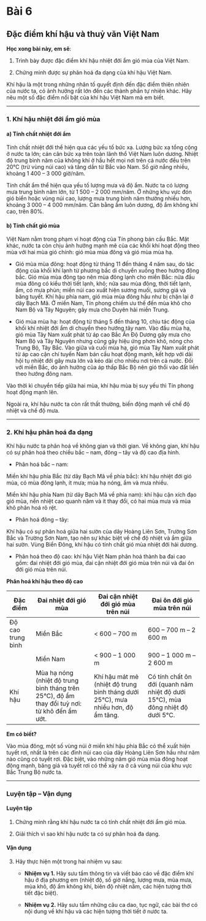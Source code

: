 # Bài 6
## Đặc điểm khí hậu và thuỷ văn Việt Nam

**Học xong bài này, em sẽ**:

1. Trình bày được đặc điểm khí hậu nhiệt đới ẩm gió mùa của Việt Nam.

2. Chứng minh được sự phân hoá đa dạng của khí hậu Việt Nam.

Khí hậu là một trong những nhân tố quyết định đến đặc điểm thiên nhiên của nước ta, có ảnh hưởng rất lớn đến các thành phần tự nhiên khác. Hãy nêu một số đặc điểm nổi bật của khí hậu Việt Nam mà em biết.

---

### 1. Khí hậu nhiệt đới ẩm gió mùa
#### a) Tính chất nhiệt đới ẩm

Tính chất nhiệt đới thể hiện qua các yếu tố bức xạ. Lượng bức xạ tổng cộng ở nước ta lớn; cán cân bức xạ trên toàn lãnh thổ Việt Nam luôn dương. Nhiệt độ trung bình năm của không khí ở hầu hết mọi nơi trên cả nước đều trên 20°C (trừ vùng núi cao) và tăng dần từ Bắc vào Nam. Số giờ nắng nhiều, khoảng 1 400 – 3 000 giờ/năm.

Tính chất ẩm thể hiện qua yếu tố lượng mưa và độ ẩm. Nước ta có lượng mưa trung bình năm lớn, từ 1 500 – 2 000 mm/năm. Ở những khu vực đón gió biển hoặc vùng núi cao, lượng mưa trung bình năm thường nhiều hơn, khoảng 3 000 – 4 000 mm/năm. Cân bằng ẩm luôn dương, độ ẩm không khí cao, trên 80%.

#### b) Tính chất gió mùa

Việt Nam nằm trong phạm vi hoạt động của Tín phong bán cầu Bắc. Mặt khác, nước ta còn chịu ảnh hưởng mạnh mẽ của các khối khí hoạt động theo mùa với hai mùa gió chính: gió mùa mùa đông và gió mùa mùa hạ.
*   Gió mùa mùa đông: hoạt động từ tháng 11 đến tháng 4 năm sau, do tác động của khối khí lạnh từ phương bắc di chuyển xuống theo hướng đông bắc. Gió mùa mùa đông tạo nên mùa đông lạnh cho miền Bắc: nửa đầu mùa đông có kiểu thời tiết lạnh, khô; nửa sau mùa đông, thời tiết lạnh, ẩm, có mưa phùn; miền núi cao xuất hiện sương muối, sương giá và băng tuyết. Khí hậu phía nam, gió mùa mùa đông hầu như bị chặn lại ở dãy Bạch Mã. Ở miền Nam, Tín phong chiếm ưu thế đến mùa khô cho Nam Bộ và Tây Nguyên; gây mưa cho Duyên hải miền Trung.

*   Gió mùa mùa hạ: hoạt động từ tháng 5 đến tháng 10, chịu tác động của khối khí nhiệt đới ẩm di chuyển theo hướng tây nam. Vào đầu mùa hạ, gió mùa Tây Nam xuất phát từ áp cao Bắc Ấn Độ Dương gây mưa cho Nam Bộ và Tây Nguyên nhưng cũng gây hiệu ứng phơn khô, nóng cho Trung Bộ, Tây Bắc. Vào giữa và cuối mùa hạ, gió mùa Tây Nam xuất phát từ áp cao cận chí tuyến Nam bán cầu hoạt động mạnh, kết hợp với dải hội tụ nhiệt đới gây mưa lớn và kéo dài cho nhiều nơi trên cả nước. Đối với miền Bắc, do ảnh hưởng của áp thấp Bắc Bộ nên gió thổi vào đất liền theo hướng đông nam.

Vào thời kì chuyển tiếp giữa hai mùa, khí hậu mùa bị suy yếu thì Tín phong hoạt động mạnh lên.

Ngoài ra, khí hậu nước ta còn rất thất thường, biến động mạnh về chế độ nhiệt và chế độ mưa.

---

### 2. Khí hậu phân hoá đa dạng

Khí hậu nước ta phân hoá về không gian và thời gian. Về không gian, khí hậu có sự phân hoá theo chiều bắc – nam, đông – tây và độ cao địa hình.
*   Phân hoá bắc – nam:

Miền khí hậu phía Bắc (từ dãy Bạch Mã về phía bắc): khí hậu nhiệt đới gió mùa, có mùa đông lạnh, ít mưa; mùa hạ nóng, ẩm và mưa nhiều.

Miền khí hậu phía Nam (từ dãy Bạch Mã về phía nam): khí hậu cận xích đạo gió mùa, nền nhiệt cao quanh năm và ít thay đổi, có hai mùa mưa và mùa khô phân hoá rõ rệt.

*   Phân hoá đông – tây:

Khí hậu có sự phân hoá giữa hai sườn của dãy Hoàng Liên Sơn, Trường Sơn Bắc và Trường Sơn Nam, tạo nên sự khác biệt về chế độ nhiệt và ẩm giữa hai sườn. Vùng Biển Đông, khí hậu có tính chất gió mùa nhiệt đới hải dương.

*   Phân hoá theo độ cao: khí hậu Việt Nam phân hoá thành ba đai cao gồm: đai nhiệt đới gió mùa, đai cận nhiệt đới gió mùa trên núi và đai ôn đới gió mùa trên núi.

**Phân hoá khí hậu theo độ cao**

| Đặc điểm | Đai nhiệt đới gió mùa | Đai cận nhiệt đới gió mùa trên núi | Đai ôn đới gió mùa trên núi |
|---|---|---|---|
| Độ cao trung bình | Miền Bắc | < 600 – 700 m | 600 – 700 m – 2 600 m | > 2 600 m |
| | Miền Nam | < 900 – 1 000 m | 900 – 1 000 m – 2 600 m | |
| Khí hậu | Mùa hạ nóng (nhiệt độ trung bình tháng trên 25°C), độ ẩm thay đổi tuỳ nơi: từ khô đến ẩm ướt. | Khí hậu mát mẻ (nhiệt độ trung bình tháng dưới 25°C), mưa nhiều hơn, độ ẩm tăng. | Có tính chất ôn đới (quanh năm nhiệt độ dưới 15°C), mùa đông nhiệt độ dưới 5°C. |

**Em có biết?**

Vào mùa đông, một số vùng núi ở miền khí hậu phía Bắc có thể xuất hiện tuyết rơi, nhất là trên các đỉnh núi cao của dãy Hoàng Liên Sơn hầu như năm nào cũng có tuyết rơi. Đặc biệt, vào những năm gió mùa mùa đông hoạt động mạnh, băng giá và tuyết rơi có thể xảy ra ở cả vùng núi của khu vực Bắc Trung Bộ nước ta.

---

### Luyện tập – Vận dụng
#### Luyện tập

1. Chứng minh rằng khí hậu nước ta có tính chất nhiệt đới ẩm gió mùa.

2. Giải thích vì sao khí hậu nước ta có sự phân hoá đa dạng.

#### Vận dụng

3. Hãy thực hiện một trong hai nhiệm vụ sau:
    *   **Nhiệm vụ 1.** Hãy sưu tầm thông tin và viết báo cáo về đặc điểm khí hậu ở địa phương em (nhiệt độ, số giờ nắng, lượng mưa, mùa mưa, mùa khô, độ ẩm không khí, biên độ nhiệt năm, các hiện tượng thời tiết đặc biệt).

    *   **Nhiệm vụ 2.** Hãy sưu tầm những câu ca dao, tục ngữ, các bài thơ có nội dung về khí hậu và các hiện tượng thời tiết ở nước ta.

